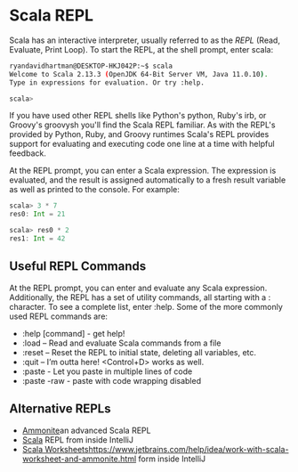 # Scala REPL

Scala has an interactive interpreter, usually referred to as the *REPL* (Read, Evaluate, Print Loop). To start the REPL, at the shell prompt, enter scala:

```bash
ryandavidhartman@DESKTOP-HKJ042P:~$ scala
Welcome to Scala 2.13.3 (OpenJDK 64-Bit Server VM, Java 11.0.10).
Type in expressions for evaluation. Or try :help.

scala>
```

If you have used other REPL shells like Python's python, Ruby's irb, or Groovy's groovysh you'll find the Scala REPL familiar.  As with the REPL's provided by Python, Ruby, and Groovy runtimes Scala's REPL provides support for evaluating and executing code one line at a time with helpful feedback.

At the REPL prompt, you can enter a Scala expression. The expression is evaluated, and the result is assigned automatically to a fresh result variable as well as printed to the console. For example:

```scala
scala> 3 * 7
res0: Int = 21

scala> res0 * 2
res1: Int = 42
```

## Useful REPL Commands

At the REPL prompt, you can enter and evaluate any Scala expression. Additionally, the REPL has a set of utility commands, all starting with a : character. To see a complete list, enter :help. Some of the more commonly used REPL commands are:

* :help [command] - get help!
* :load – Read and evaluate Scala commands from a file
* :reset – Reset the REPL to initial state, deleting all variables, etc.
* :quit – I’m outta here! <Control+D> works as well.
* :paste - Let you paste in multiple lines of code
* :paste -raw - paste with code wrapping disabled

## Alternative REPLs

* [Ammonite](https://ammonite.io/#Ammonite-REPL)an advanced Scala REPL
* [Scala](https://www.jetbrains.com/help/idea/run-debug-configuration-scala-console.html) REPL from inside IntelliJ
* [Scala Worksheets]()https://www.jetbrains.com/help/idea/work-with-scala-worksheet-and-ammonite.html form inside IntelliJ
